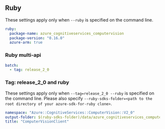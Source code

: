 ## Ruby

These settings apply only when `--ruby` is specified on the command line.

``` yaml $(ruby)
ruby:
  package-name: azure_cognitiveservices_computervision
  package-version: "0.16.0"
  azure-arm: true
```

### Ruby multi-api

``` yaml $(ruby) && $(multiapi)
batch:
  - tag: release_2_0
```

### Tag: release_2_0 and ruby

These settings apply only when `--tag=release_2_0 --ruby` is specified on the command line.
Please also specify `--ruby-sdks-folder=<path to the root directory of your azure-sdk-for-ruby clone>`.

``` yaml $(tag) == 'release_2_0' && $(ruby)
namespace: "Azure::CognitiveServices::ComputerVision::V2_0"
output-folder: $(ruby-sdks-folder)/data/azure_cognitiveservices_computervision/lib
title: "ComputerVisionClient"
```

